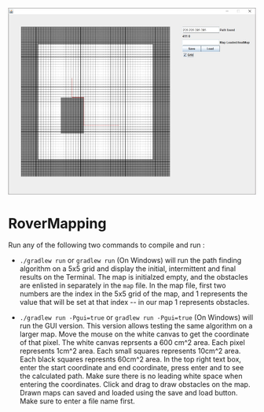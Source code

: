 ![](https://github.com/SDSU-Robotics/RoverMapping/blob/master/screenshot.jpg)


# RoverMapping

Run any of the following two commands to compile and run :

 - `./gradlew run` or `gradlew run` (On Windows) will run the path finding algorithm on a 5x5 grid and display the initial, intermittent and final results on the Terminal.
 The map is initialzed empty, and the obstacles are enlisted in separately in the `map` file. In the map file, first two numbers are the index 
 in the 5x5 grid of the map, and 1 represents the value that will be set at that index -- in our map 1 represents obstacles.

 - `./gradlew run -Pgui=true` or `gradlew run -Pgui=true` (On Windows) will run the GUI version. This version allows testing the same algorithm on a larger map. 
Move the mouse on the white canvas to get the coordinate of that pixel. The white canvas reprsents a 600 cm^2 area. Each pixel represents 1cm^2 area. Each small squares represents 10cm^2 area. Each black squares represnts 60cm^2 area. In the top right text box, enter the start coordinate and end coordinate, press enter and to see the calculated path. Make sure there is no leading white space when entering the coordinates. Click and drag to draw obstacles on the map. Drawn maps can saved and loaded using the save and load button. Make sure to enter a file name first.

